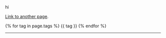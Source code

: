 hi

[Link to another page](./blog01.html).

{% for tag in page.tags %}
    {{ tag }}
{% endfor %}

----

<script src="https://utteranc.es/client.js"
        repo="Sterling-Cooper/sterling-cooper.github.io"
        issue-term="title"
        theme="github-light"
        crossorigin="anonymous"
        async>
</script>
